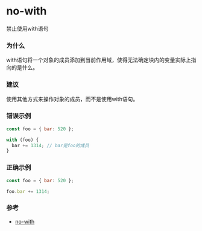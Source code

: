 # no-with

禁止使用with语句

### 为什么

with语句将一个对象的成员添加到当前作用域，使得无法确定块内的变量实际上指向的是什么。

### 建议

使用其他方式来操作对象的成员，而不是使用with语句。

### 错误示例

```js
const foo = { bar: 520 };

with (foo) {
  bar += 1314; // bar是foo的成员
}
```

### 正确示例

```js
const foo = { bar: 520 };

foo.bar += 1314;
```

### 参考

- [no-with](https://eslint.org/docs/rules/no-with)
